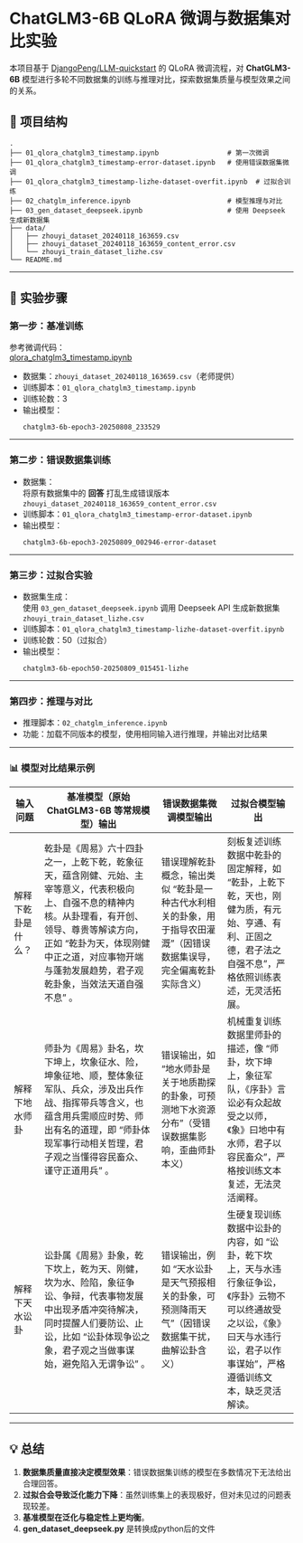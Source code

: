 # ChatGLM3-6B QLoRA 微调与数据集对比实验

本项目基于 [DjangoPeng/LLM-quickstart](https://github.com/DjangoPeng/LLM-quickstart) 的 QLoRA 微调流程，对 **ChatGLM3-6B** 模型进行多轮不同数据集的训练与推理对比，探索数据集质量与模型效果之间的关系。

## 📂 项目结构

```
.
├── 01_qlora_chatglm3_timestamp.ipynb                 # 第一次微调
├── 01_qlora_chatglm3_timestamp-error-dataset.ipynb   # 使用错误数据集微调
├── 01_qlora_chatglm3_timestamp-lizhe-dataset-overfit.ipynb  # 过拟合训练
├── 02_chatglm_inference.ipynb                        # 模型推理与对比
├── 03_gen_dataset_deepseek.ipynb                     # 使用 Deepseek 生成新数据集
├── data/
│   ├── zhouyi_dataset_20240118_163659.csv
│   ├── zhouyi_dataset_20240118_163659_content_error.csv
│   └── zhouyi_train_dataset_lizhe.csv
└── README.md
```

---

## 🚀 实验步骤

### **第一步：基准训练**
参考微调代码：  
[qlora_chatglm3_timestamp.ipynb](https://github.com/DjangoPeng/LLM-quickstart/blob/main/chatglm/qlora_chatglm3_timestamp.ipynb)

- 数据集：`zhouyi_dataset_20240118_163659.csv`（老师提供）
- 训练脚本：`01_qlora_chatglm3_timestamp.ipynb`
- 训练轮数：3
- 输出模型：  
  ```
  chatglm3-6b-epoch3-20250808_233529
  ```

---

### **第二步：错误数据集训练**
- 数据集：  
  将原有数据集中的 **回答** 打乱生成错误版本  
  `zhouyi_dataset_20240118_163659_content_error.csv`
- 训练脚本：`01_qlora_chatglm3_timestamp-error-dataset.ipynb`
- 输出模型：  
  ```
  chatglm3-6b-epoch3-20250809_002946-error-dataset
  ```

---

### **第三步：过拟合实验**
- 数据集生成：  
  使用 `03_gen_dataset_deepseek.ipynb` 调用 Deepseek API 生成新数据集  
  `zhouyi_train_dataset_lizhe.csv`
- 训练脚本：`01_qlora_chatglm3_timestamp-lizhe-dataset-overfit.ipynb`
- 训练轮数：50（过拟合）
- 输出模型：  
  ```
  chatglm3-6b-epoch50-20250809_015451-lizhe
  ```

---

### **第四步：推理与对比**
- 推理脚本：`02_chatglm_inference.ipynb`
- 功能：加载不同版本的模型，使用相同输入进行推理，并输出对比结果

---
### 📊 **模型对比结果示例**
| 输入问题 | 基准模型（原始 ChatGLM3-6B 等常规模型）输出 | 错误数据集微调模型输出 | 过拟合模型输出 |
|----------|-------------------------------------------|------------------------|----------------|
| 解释下乾卦是什么？ | 乾卦是《周易》六十四卦之一，上乾下乾，乾象征天，蕴含刚健、元始、主宰等意义，代表积极向上、自强不息的精神内核。从卦理看，有开创、领导、尊贵等解读方向，正如 “乾卦为天，体现刚健中正之道，对应事物开端与蓬勃发展趋势，君子观乾卦象，当效法天道自强不息” 。 | 错误理解乾卦概念，输出类似 “乾卦是一种古代水利相关的卦象，用于指导农田灌溉”（因错误数据集误导，完全偏离乾卦实际含义） | 刻板复述训练数据中乾卦的固定解释，如 “乾卦，上乾下乾，天也，刚健为质，有元始、亨通、有利、正固之德，君子法之自强不息”，严格依照训练表述，无灵活拓展。 |
| 解释下地水师卦 | 师卦为《周易》卦名，坎下坤上，坎象征水、险，坤象征地、顺，整体象征军队、兵众，涉及出兵作战、指挥带兵等含义，也蕴含用兵需顺应时势、师出有名的道理，即 “师卦体现军事行动相关哲理，君子观之当懂得容民畜众、谨守正道用兵” 。 | 错误输出，如 “地水师卦是关于地质勘探的卦象，可预测地下水资源分布”（受错误数据集影响，歪曲师卦本义） | 机械重复训练数据里师卦的描述，像 “师卦，坎下坤上，象征军队，《序卦》言讼必有众起故受之以师，《象》曰地中有水师，君子以容民畜众”，严格按训练文本复述，无法灵活阐释。 |
| 解释下天水讼卦 | 讼卦属《周易》卦象，乾下坎上，乾为天、刚健，坎为水、险陷，象征争讼、争辩，代表事物发展中出现矛盾冲突待解决，同时提醒人们要防讼、止讼，比如 “讼卦体现争讼之象，君子观之当做事谋始，避免陷入无谓争讼” 。 | 错误输出，例如 “天水讼卦是天气预报相关的卦象，可预测降雨天气”（因错误数据集干扰，曲解讼卦含义） | 生硬复现训练数据中讼卦的内容，如 “讼卦，乾下坎上，天与水违行象征争讼，《序卦》云物不可以终通故受之以讼，《象》曰天与水违行讼，君子以作事谋始”，严格遵循训练文本，缺乏灵活解读。 |

---

## 💡 总结
1. **数据集质量直接决定模型效果**：错误数据集训练的模型在多数情况下无法给出合理回答。  
2. **过拟合会导致泛化能力下降**：虽然训练集上的表现极好，但对未见过的问题表现较差。  
3. **基准模型在泛化与稳定性上更均衡**。
4. **gen_dataset_deepseek.py** 是转换成python后的文件
